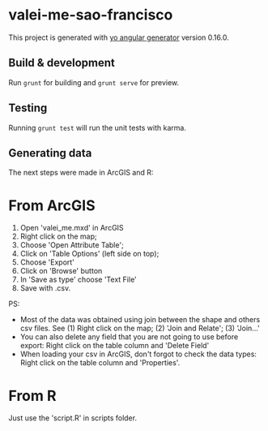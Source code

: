 # valei-me-sao-francisco

This project is generated with [yo angular generator](https://github.com/yeoman/generator-angular)
version 0.16.0.

## Build & development

Run `grunt` for building and `grunt serve` for preview.

## Testing

Running `grunt test` will run the unit tests with karma.


## Generating data
The next steps were made in ArcGIS and R:

# From ArcGIS
1. Open 'valei_me.mxd' in ArcGIS
2. Right click on the map;
3. Choose 'Open Attribute Table';
4. Click on 'Table Options' (left side on top);
5. Choose 'Export'
6. Click on 'Browse' button
7. In 'Save as type' choose 'Text File'
8. Save with <your file name>.csv.

PS: 
- Most of the data was obtained using join between the shape and others csv files. See (1) Right click on the map; (2) 'Join and Relate'; (3) 'Join...'
- You can also delete any field that you are not going to use before export: Right click on the table column and 'Delete Field'
- When loading your csv in ArcGIS, don't forgot to check the data types: Right click on the table column and 'Properties'.

# From R
Just use the 'script.R' in scripts folder.